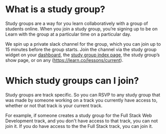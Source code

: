 # What is a study group? 

Study groups are a way for you learn collaboratively with a group of students online. When you join a study group, you’re signing up to be on Learn with the group at a particular time on a particular day. 

We spin up a private slack channel for the group, which you can join up to 15 minutes before the group starts. Join the channel via the study group widget on your [dashboard](https://learn.co), the [study group index page](https://learn.co/study-groups), the study group’s show page, or on any (https://learn.co/lessons/current).

# Which study groups can I join? 
Study groups are track specific. So you can RSVP to any study group that was made by someone working on a track you currently have access to, whether or not that track is your current track.

For example, if someone creates a study group for the Full Stack Web Development track, and you don't have access to that track, you can not join it. If you do have access to the the Full Stack track, you can join it. 


